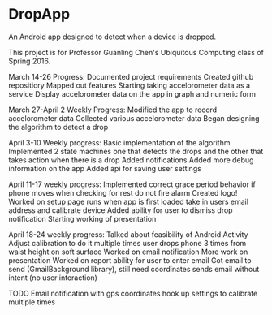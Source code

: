 # DropApp
An Android app designed to detect when a device is dropped.

This project is for Professor Guanling Chen's Ubiquitous Computing class of Spring 2016.

March 14-26 Progress:
  Documented project requirements
  Created github repositiory
  Mapped out features
  Starting taking accelorometer data as a service
  Display accelorometer data on the app in graph and numeric form
  
March 27-April 2 Weekly Progress:
  Modified the app to record accelorometer data
  Collected various accelorometer data
  Began designing the algorithm to detect a drop

April 3-10 Weekly progress:
  Basic implementation of the algorithm
    Implemented 2 state machines
      one that detects the drops and the other that takes action when there is a drop
  Added notifications
  Added more debug information on the app 
  Added api for saving user settings

April 11-17 weekly progress:
  Implemented correct grace period behavior
    if phone moves when checking for rest do not fire alarm
  Created logo!
  Worked on setup page
    runs when app is first loaded
      take in users email address and calibrate device
  Added ability for user to dismiss drop notification
  Starting working of presentation

April 18-24 weekly progress:
  Talked about feasibility of Android Activity
  Adjust calibration to do it multiple times
    user drops phone 3 times from waist height on soft surface
  Worked on email notification
  More work on presentation
  Worked on report
  ability for user to enter email
  Got email to send (GmailBackground library), still need coordinates
    sends email without intent (no user interaction)
  
  
  TODO
    Email notification with gps coordinates
    hook up settings to calibrate multiple times
  
